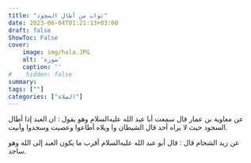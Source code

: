 ```yaml
---
title: "ثواب من أطال السجود"
date: 2023-06-04T01:21:13+03:00
draft: false
ShowToc: False
cover:
    image: img/hala.JPG
    alt: 'صورة'
    caption: ''
#    hidden: false
summary: 
tags: [""]
categories: ["الصلاة"]
---
```

عن معاوية بن عمار قال سمعت أبا عبد الله عليه‌السلام وهو
يقول : ان العبد إذا أطال السجود حيث لا يراه أحد قال الشيطان وا
ويلاه أطاعوا وعصيت وسجدوا وأبيت.

عن زيد الشحام قال : قال أبو عبد الله عليه‌السلام
أقرب ما يكون العبد إلى الله وهو ساجد.

